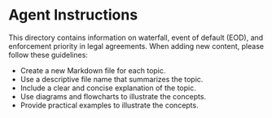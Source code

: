 # Agent Instructions

This directory contains information on waterfall, event of default (EOD), and enforcement priority in legal agreements. When adding new content, please follow these guidelines:

- Create a new Markdown file for each topic.
- Use a descriptive file name that summarizes the topic.
- Include a clear and concise explanation of the topic.
- Use diagrams and flowcharts to illustrate the concepts.
- Provide practical examples to illustrate the concepts.
